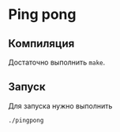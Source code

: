 # Ping pong

## Компиляция
Достаточно выполнить `make`.

## Запуск
Для запуска нужно выполнить

	./pingpong

